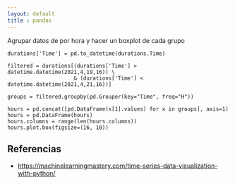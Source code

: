 ```yaml
---
layout: default
title : pandas
---
```


Agrupar datos de por hora y hacer un boxplot de cada grupo

    durations['Time'] = pd.to_datetime(durations.Time)

    filtered = durations[(durations['Time'] > datetime.datetime(2021,4,19,16)) \
                         & (durations['Time'] < datetime.datetime(2021,4,21,16))]

    groups = filtered.groupby(pd.Grouper(key="Time", freq="H"))

    hours = pd.concat([pd.DataFrame(x[1].values) for x in groups], axis=1)
    hours = pd.DataFrame(hours)
    hours.columns = range(len(hours.columns))
    hours.plot.box(figsize=(16, 10))

## Referencias

* https://machinelearningmastery.com/time-series-data-visualization-with-python/
